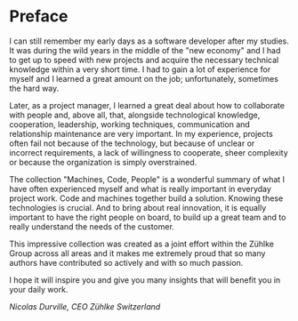# Preface

I can still remember my early days as a software developer after my studies. It was during the wild years in the middle of the "new economy" and I had to get up to speed with new projects and acquire the necessary technical knowledge within a very short time. I had to gain a lot of experience for myself and I learned a great amount on the job; unfortunately, sometimes the hard way. 

Later, as a project manager, I learned a great deal about how to collaborate with people and, above all, that, alongside technological knowledge, cooperation, leadership, working techniques, communication and relationship maintenance are very important. In my experience, projects often fail not because of the technology, but because of unclear or incorrect requirements, a lack of willingness to cooperate, sheer complexity or because the organization is simply overstrained. 

The collection "Machines, Code, People" is a wonderful summary of what I have often experienced myself and what is really important in everyday project work. Code and machines together build a solution. Knowing these technologies is crucial. And to bring about real innovation, it is equally important to have the right people on board, to build up a great team and to really understand the needs of the customer. 

This impressive collection was created as a joint effort within the Zühlke Group across all areas and it makes me extremely proud that so many authors have contributed so actively and with so much passion. 

I hope it will inspire you and give you many insights that will benefit you in your daily work. 

*Nicolas Durville, CEO Zühlke Switzerland*
